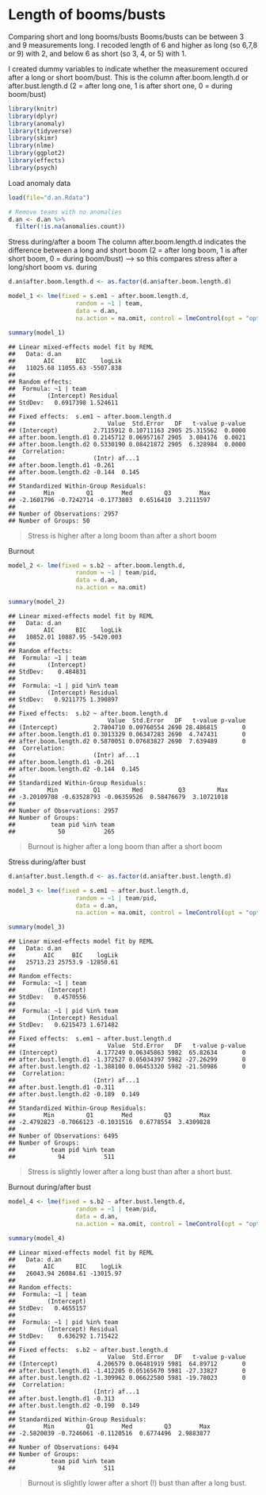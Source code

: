 Length of booms/busts
================

Comparing short and long booms/busts Booms/busts can be between 3 and 9
measurements long. I recoded length of 6 and higher as long (so 6,7,8 or
9) with 2, and below 6 as short (so 3, 4, or 5) with 1.

I created dummy variables to indicate whether the measurement occured
after a long or short boom/bust. This is the column after.boom.length.d
or after.bust.length.d (2 = after long one, 1 is after short one, 0 =
during boom/bust)

``` r
library(knitr)
library(dplyr)
library(anomaly)
library(tidyverse)
library(skimr)
library(nlme)
library(ggplot2)
library(effects)
library(psych)
```

Load anomaly data

``` r
load(file="d.an.Rdata")

# Remove teams with no anomalies
d.an <- d.an %>%
  filter(!is.na(anomalies.count))
```

Stress during/after a boom The column after.boom.length.d indicates the
difference between a long and short boom (2 = after long boom, 1 is
after short boom, 0 = during boom/bust) –\> so this compares stress
after a long/short boom vs. during

``` r
d.an$after.boom.length.d <- as.factor(d.an$after.boom.length.d)

model_1 <- lme(fixed = s.em1 ~ after.boom.length.d,
                   random = ~1 | team, 
                   data = d.an, 
                   na.action = na.omit, control = lmeControl(opt = "optim"))

summary(model_1)
```

    ## Linear mixed-effects model fit by REML
    ##   Data: d.an 
    ##        AIC      BIC    logLik
    ##   11025.68 11055.63 -5507.838
    ## 
    ## Random effects:
    ##  Formula: ~1 | team
    ##         (Intercept) Residual
    ## StdDev:   0.6917398 1.524611
    ## 
    ## Fixed effects:  s.em1 ~ after.boom.length.d 
    ##                          Value  Std.Error   DF   t-value p-value
    ## (Intercept)          2.7115912 0.10711163 2905 25.315562  0.0000
    ## after.boom.length.d1 0.2145712 0.06957167 2905  3.084176  0.0021
    ## after.boom.length.d2 0.5330190 0.08421872 2905  6.328984  0.0000
    ##  Correlation: 
    ##                      (Intr) af...1
    ## after.boom.length.d1 -0.261       
    ## after.boom.length.d2 -0.144  0.145
    ## 
    ## Standardized Within-Group Residuals:
    ##        Min         Q1        Med         Q3        Max 
    ## -2.1601796 -0.7242714 -0.1773803  0.6516410  3.2111597 
    ## 
    ## Number of Observations: 2957
    ## Number of Groups: 50

> Stress is higher after a long boom than after a short boom

Burnout

``` r
model_2 <- lme(fixed = s.b2 ~ after.boom.length.d,
                   random = ~1 | team/pid, 
                   data = d.an, 
                   na.action = na.omit)

summary(model_2)
```

    ## Linear mixed-effects model fit by REML
    ##   Data: d.an 
    ##        AIC      BIC    logLik
    ##   10852.01 10887.95 -5420.003
    ## 
    ## Random effects:
    ##  Formula: ~1 | team
    ##         (Intercept)
    ## StdDev:    0.484831
    ## 
    ##  Formula: ~1 | pid %in% team
    ##         (Intercept) Residual
    ## StdDev:   0.9211775 1.390897
    ## 
    ## Fixed effects:  s.b2 ~ after.boom.length.d 
    ##                          Value  Std.Error   DF   t-value p-value
    ## (Intercept)          2.7804710 0.09760554 2690 28.486815       0
    ## after.boom.length.d1 0.3013329 0.06347283 2690  4.747431       0
    ## after.boom.length.d2 0.5870051 0.07683827 2690  7.639489       0
    ##  Correlation: 
    ##                      (Intr) af...1
    ## after.boom.length.d1 -0.261       
    ## after.boom.length.d2 -0.144  0.145
    ## 
    ## Standardized Within-Group Residuals:
    ##         Min          Q1         Med          Q3         Max 
    ## -3.20109708 -0.63528793 -0.06359526  0.58476679  3.10721018 
    ## 
    ## Number of Observations: 2957
    ## Number of Groups: 
    ##          team pid %in% team 
    ##            50           265

> Burnout is higher after a long boom than after a short boom

Stress during/after bust

``` r
d.an$after.bust.length.d <- as.factor(d.an$after.bust.length.d)

model_3 <- lme(fixed = s.em1 ~ after.bust.length.d,
                   random = ~1 | team/pid, 
                   data = d.an, 
                   na.action = na.omit, control = lmeControl(opt = "optim"))

summary(model_3)
```

    ## Linear mixed-effects model fit by REML
    ##   Data: d.an 
    ##        AIC     BIC    logLik
    ##   25713.23 25753.9 -12850.61
    ## 
    ## Random effects:
    ##  Formula: ~1 | team
    ##         (Intercept)
    ## StdDev:   0.4570556
    ## 
    ##  Formula: ~1 | pid %in% team
    ##         (Intercept) Residual
    ## StdDev:   0.6215473 1.671482
    ## 
    ## Fixed effects:  s.em1 ~ after.bust.length.d 
    ##                          Value  Std.Error   DF   t-value p-value
    ## (Intercept)           4.177249 0.06345863 5982  65.82634       0
    ## after.bust.length.d1 -1.372527 0.05034397 5982 -27.26299       0
    ## after.bust.length.d2 -1.388100 0.06453320 5982 -21.50986       0
    ##  Correlation: 
    ##                      (Intr) af...1
    ## after.bust.length.d1 -0.311       
    ## after.bust.length.d2 -0.189  0.149
    ## 
    ## Standardized Within-Group Residuals:
    ##        Min         Q1        Med         Q3        Max 
    ## -2.4792823 -0.7066123 -0.1031516  0.6778554  3.4309828 
    ## 
    ## Number of Observations: 6495
    ## Number of Groups: 
    ##          team pid %in% team 
    ##            94           511

> Stress is slightly lower after a long bust than after a short bust.

Burnout during/after bust

``` r
model_4 <- lme(fixed = s.b2 ~ after.bust.length.d,
                   random = ~1 | team/pid, 
                   data = d.an, 
                   na.action = na.omit, control = lmeControl(opt = "optim"))

summary(model_4)
```

    ## Linear mixed-effects model fit by REML
    ##   Data: d.an 
    ##        AIC      BIC    logLik
    ##   26043.94 26084.61 -13015.97
    ## 
    ## Random effects:
    ##  Formula: ~1 | team
    ##         (Intercept)
    ## StdDev:   0.4655157
    ## 
    ##  Formula: ~1 | pid %in% team
    ##         (Intercept) Residual
    ## StdDev:    0.636292 1.715422
    ## 
    ## Fixed effects:  s.b2 ~ after.bust.length.d 
    ##                          Value  Std.Error   DF   t-value p-value
    ## (Intercept)           4.206579 0.06481919 5981  64.89712       0
    ## after.bust.length.d1 -1.412205 0.05165670 5981 -27.33827       0
    ## after.bust.length.d2 -1.309962 0.06622580 5981 -19.78023       0
    ##  Correlation: 
    ##                      (Intr) af...1
    ## after.bust.length.d1 -0.313       
    ## after.bust.length.d2 -0.190  0.149
    ## 
    ## Standardized Within-Group Residuals:
    ##        Min         Q1        Med         Q3        Max 
    ## -2.5820039 -0.7246061 -0.1120516  0.6774496  2.9883877 
    ## 
    ## Number of Observations: 6494
    ## Number of Groups: 
    ##          team pid %in% team 
    ##            94           511

> Burnout is slightly lower after a short (!) bust than after a long
> bust.
